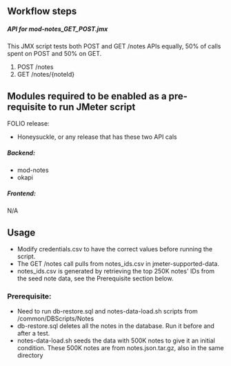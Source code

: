 ## Workflow steps
##### API for mod-notes_GET_POST.jmx
This JMX script tests both POST and GET /notes APIs equally, 50% of calls spent on POST and 50% on GET.
1. POST /notes
2. GET /notes/{noteId}

## Modules required to be enabled as a pre-requisite to run JMeter script

FOLIO release:
- Honeysuckle, or any release that has these two API cals

##### Backend:
- mod-notes
- okapi

##### Frontend:
N/A

## Usage
- Modify credentials.csv to have the correct values before running the script.
- The GET /notes call pulls from notes_ids.csv in jmeter-supported-data.
- notes_ids.csv is generated by retrieving the top 250K notes' IDs from the seed note data, see the Prerequisite section below. 

### Prerequisite:
- Need to run db-restore.sql and notes-data-load.sh scripts from /common/DBScripts/Notes
- db-restore.sql deletes all the notes in the database. Run it before and after a test.
- notes-data-load.sh seeds the data with 500K notes to give it an initial condition.  These 500K notes are from notes.json.tar.gz, also in the same directory
